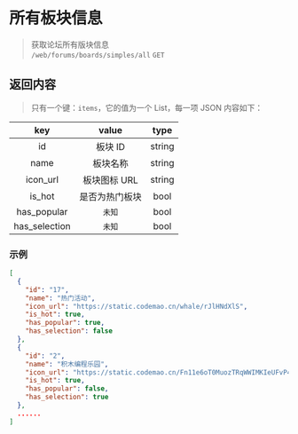 # 所有板块信息

> 获取论坛所有版块信息  
> `/web/forums/boards/simples/all` `GET`

## 返回内容

> 只有一个键：`items`，它的值为一个 List，每一项 JSON 内容如下：

|      key      |     value      |  type  |
| :-----------: | :------------: | :----: |
|      id       |    板块 ID     | string |
|     name      |    板块名称    | string |
|   icon_url    |  板块图标 URL  | string |
|    is_hot     | 是否为热门板块 |  bool  |
|  has_popular  |     `未知`     |  bool  |
| has_selection |     `未知`     |  bool  |

### 示例

```json
[
  {
    "id": "17",
    "name": "热门活动",
    "icon_url": "https://static.codemao.cn/whale/rJlHNdXlS",
    "is_hot": true,
    "has_popular": true,
    "has_selection": false
  },
  {
    "id": "2",
    "name": "积木编程乐园",
    "icon_url": "https://static.codemao.cn/Fn11e6oT0MuozTRqWWIMKIeUFvP4",
    "is_hot": true,
    "has_popular": false,
    "has_selection": true
  },
  ......
]
```
